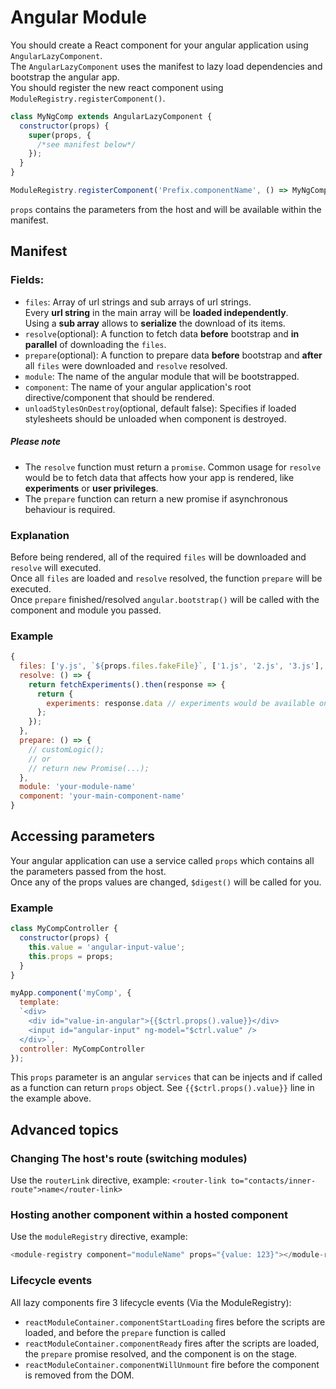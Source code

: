 # Angular Module
You should create a React component for your angular application using `AngularLazyComponent`.  
The `AngularLazyComponent` uses the manifest to lazy load dependencies and bootstrap the angular app.  
You should register the new react component using `ModuleRegistry.registerComponent()`.  

```js
class MyNgComp extends AngularLazyComponent {
  constructor(props) {
    super(props, {
      /*see manifest below*/
    });
  }
}

ModuleRegistry.registerComponent('Prefix.componentName', () => MyNgComp);
```

`props` contains the parameters from the host and will be available within the manifest.  

## Manifest

### Fields:
* `files`: Array of url strings and sub arrays of url strings.  
Every **url string** in the main array will be **loaded independently**.  
Using a **sub array** allows to **serialize** the download of its items.  
* `resolve`(optional): A function to fetch data **before** bootstrap and **in parallel** of downloading the `files`.
* `prepare`(optional): A function to prepare data **before** bootstrap and **after** all `files` were downloaded and `resolve` resolved.
* `module`: The name of the angular module that will be bootstrapped.  
* `component`: The name of your angular application's root directive/component that should be rendered.  
* `unloadStylesOnDestroy`(optional, default false): Specifies if loaded stylesheets should be unloaded when component is destroyed.
  
##### Please note
* The `resolve` function must return a `promise`. Common usage for `resolve` would be to fetch data that affects how your app is rendered, like **experiments** or **user privileges**.
* The `prepare` function can return a new promise if asynchronous behaviour is required.

### Explanation
Before being rendered, all of the required `files` will be downloaded and `resolve` will executed.  
Once all `files` are loaded and `resolve` resolved, the function `prepare` will be executed.    
Once `prepare` finished/resolved `angular.bootstrap()` will be called with the component and module you passed.  

### Example
```js
{
  files: ['y.js', `${props.files.fakeFile}`, ['1.js', '2.js', '3.js'], 'z.js'],
  resolve: () => {
    return fetchExperiments().then(response => {
      return {
        experiments: response.data // experiments would be available on the props service
      };
    });
  },
  prepare: () => {
    // customLogic();
    // or
    // return new Promise(...);
  },
  module: 'your-module-name'
  component: 'your-main-component-name'
}
```
## Accessing parameters
Your angular application can use a service called `props` which contains all the parameters passed from the host.  
Once any of the props values are changed, `$digest()` will be called for you.  

### Example
```js
class MyCompController {
  constructor(props) {
    this.value = 'angular-input-value';
    this.props = props;
  }
}

myApp.component('myComp', {
  template:
  `<div>
    <div id="value-in-angular">{{$ctrl.props().value}}</div>
    <input id="angular-input" ng-model="$ctrl.value" />
  </div>`,
  controller: MyCompController
});
```
This `props` parameter is an angular `services` that can be injects and if called as a function can return `props` object.
See `{{$ctrl.props().value}}` line in the example above.


## Advanced topics

### Changing The host's route (switching modules)
Use the `routerLink` directive, example:
`<router-link to="contacts/inner-route">name</router-link>`

### Hosting another component within a hosted component
Use the `moduleRegistry` directive, example:
```js
<module-registry component="moduleName" props="{value: 123}"></module-registry>
```

### Lifecycle events
All lazy components fire 3 lifecycle events (Via the ModuleRegistry):
* `reactModuleContainer.componentStartLoading` fires before the scripts are loaded, and before the `prepare` function is called
* `reactModuleContainer.componentReady` fires after the scripts are loaded, the `prepare` promise resolved, and the component is on the stage.
* `reactModuleContainer.componentWillUnmount` fire before the component is removed from the DOM.
 